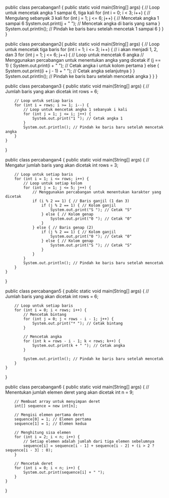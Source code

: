 public class percabangan1 {
    public static void main(String[] args) {
// Loop untuk mencetak angka 1 sampai 6, tiga kali
for (int i = 0; i < 3; i++) { // Mengulang sebanyak 3 kali
    for (int j = 1; j <= 6; j++) { // Mencetak angka 1 sampai 6
        System.out.print(j + " "); // Mencetak angka di baris yang sama
    }
    System.out.println(); // Pindah ke baris baru setelah mencetak 1 sampai 6
        }
    }
}


public class percabangan2{
    public static void main(String[] args) {
        // Loop untuk mencetak tiga baris
        for (int i = 1; i <= 3; i++) { // i akan menjadi 1, 2, dan 3
            for (int j = 1; j <= 6; j++) { // Loop untuk mencetak 6 angka
                // Menggunakan percabangan untuk menentukan angka yang dicetak
                if (j == 1) {
                    System.out.print(i + " "); // Cetak angka i untuk kolom pertama
                } else {
                    System.out.print((i + j - 1) + " "); // Cetak angka selanjutnya
                }
            }
            System.out.println(); // Pindah ke baris baru setelah mencetak angka
        }
    }
}


public class percabangan3 {
    public static void main(String[] args) {
        // Jumlah baris yang akan dicetak
        int rows = 6;

        // Loop untuk setiap baris
        for (int i = rows; i >= 1; i--) {
            // Loop untuk mencetak angka 1 sebanyak i kali
            for (int j = 1; j <= i; j++) {
                System.out.print("1 "); // Cetak angka 1
            }
            System.out.println(); // Pindah ke baris baru setelah mencetak angka
        }
    }
}


public class percabangan4 {
    public static void main(String[] args) {
        // Mengatur jumlah baris yang akan dicetak
        int rows = 3;

        // Loop untuk setiap baris
        for (int i = 1; i <= rows; i++) {
            // Loop untuk setiap kolom
            for (int j = 1; j <= 5; j++) {
                // Menggunakan percabangan untuk menentukan karakter yang dicetak
                if (i % 2 == 1) { // Baris ganjil (1 dan 3)
                    if (j % 2 == 1) { // Kolom ganjil
                        System.out.print("S "); // Cetak "S"
                    } else { // Kolom genap
                        System.out.print("0 "); // Cetak "0"
                    }
                } else { // Baris genap (2)
                    if (j % 2 == 1) { // Kolom ganjil
                        System.out.print("0 "); // Cetak "0"
                    } else { // Kolom genap
                        System.out.print("S "); // Cetak "S"
                    }
                }
            }
            System.out.println(); // Pindah ke baris baru setelah mencetak
        }
    }
}


public class percabangan5 {
    public static void main(String[] args) {
        // Jumlah baris yang akan dicetak
        int rows = 6;

        // Loop untuk setiap baris
        for (int i = 0; i < rows; i++) {
            // Mencetak bintang
            for (int j = 0; j < rows - i - 1; j++) {
                System.out.print("* "); // Cetak bintang
            }

            // Mencetak angka
            for (int k = rows - i - 1; k < rows; k++) {
                System.out.print(k + " "); // Cetak angka
            }

            System.out.println(); // Pindah ke baris baru setelah mencetak
        }
    }
}


public class percabangan6 {
    public static void main(String[] args) {
        // Menentukan jumlah elemen deret yang akan dicetak
        int n = 9;
        
        // Membuat array untuk menyimpan deret
        int[] sequence = new int[n];
        
        // Mengisi elemen pertama deret
        sequence[0] = 1; // Elemen pertama
        sequence[1] = 1; // Elemen kedua
        
        // Menghitung sisa elemen
        for (int i = 2; i < n; i++) {
            // Setiap elemen adalah jumlah dari tiga elemen sebelumnya
            sequence[i] = sequence[i - 1] + sequence[i - 2] + (i > 2 ? sequence[i - 3] : 0);
        }
        
        // Mencetak deret
        for (int i = 0; i < n; i++) {
            System.out.print(sequence[i] + " ");
        }
    }
}
